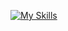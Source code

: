 [![My Skills](https://skillicons.dev/icons?i=java,spring,cs,dotnet,c&theme=light)](https://skillicons.dev)
